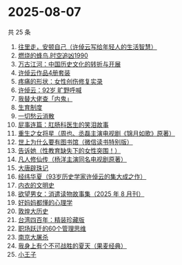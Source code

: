 # 2025-08-07

共 25 条

<!-- BEGIN WEREAD -->
<!-- 最后更新时间 2025-08-07 08:52:56 +0800 -->
1. [往里走，安顿自己（许倬云写给年轻人的生活智慧）](https://weread.qq.com/web/bookDetail/80032d40813ab71b8g012ac6)
1. [燃烧的蜂鸟.时空追凶1990](https://weread.qq.com/web/bookDetail/80132030813aba32fg018dd6)
1. [万古江河：中国历史文化的转折与开展](https://weread.qq.com/web/bookDetail/bad3259071918743bad1ec8)
1. [许倬云作品4册套装](https://weread.qq.com/web/bookDetail/4563255072025746456f567)
1. [疼痛的形状：女性创伤修复实录](https://weread.qq.com/web/bookDetail/17c32790813aba136g0195b7)
1. [许倬云：92岁 旷野呼喊](https://weread.qq.com/web/bookDetail/9f632630813ab9d6ag011c10)
1. [我替大佬查「内鬼」](https://weread.qq.com/web/bookDetail/9f832df0813aba2fcg0127d9)
1. [生育制度](https://weread.qq.com/web/bookDetail/f9132af07165a293f91a6ec)
1. [一切愁云消散](https://weread.qq.com/web/bookDetail/d9232980813aba15cg019ab1)
1. [屁事连篇：肛肠科医生的笑泪故事](https://weread.qq.com/web/bookDetail/b5832020813ab9ef6g013388)
1. [重生之女将星（周也、丞磊主演电视剧《锦月如歌》原著）](https://weread.qq.com/web/bookDetail/4a7325e0717e768a4a72aef)
1. [世上为什么要有图书馆（微信读书特别版）](https://weread.qq.com/web/bookDetail/8df32450813aba2fcg014514)
1. [告诉她（性教育缺失下的女性突围！）](https://weread.qq.com/web/bookDetail/06d32100813aba2bdg0169dd)
1. [凡人修仙传（杨洋主演同名电视剧原著）](https://weread.qq.com/web/bookDetail/f8932040571886f89dbe6b5)
1. [大唐辟珠记](https://weread.qq.com/web/bookDetail/1d3328e0813aba2a8g01648a)
1. [经纬华夏（93岁历史学家许倬云的集大成之作）](https://weread.qq.com/web/bookDetail/45f321a0813ab824eg012b04)
1. [内衣的文明史](https://weread.qq.com/web/bookDetail/aed324f0813aba331g01467a)
1. [欲望男女：消遣读物故事集（2025 年 8 月刊）](https://weread.qq.com/web/bookDetail/a81322d0813aba32ag0106d8)
1. [好妈妈都懂的心理学](https://weread.qq.com/web/bookDetail/c2a32230719523d9c2a1d91)
1. [敦煌大历史](https://weread.qq.com/web/bookDetail/c4832a70813ab76a1g0188fb)
1. [台湾四百年：精装珍藏版](https://weread.qq.com/web/bookDetail/cf8329c0813ab93e4g011ade)
1. [职场跃迁的60个管理思维](https://weread.qq.com/web/bookDetail/3b932670813aba305g014ddf)
1. [南京大屠杀](https://weread.qq.com/web/bookDetail/ed4325105af547ed45154e5)
1. [我身上有个不可战胜的夏天（果麦经典）](https://weread.qq.com/web/bookDetail/160321a0813aba1dfg0109cf)
1. [小王子](https://weread.qq.com/web/bookDetail/98632130813aba022g012207)
<!-- END WEREAD -->